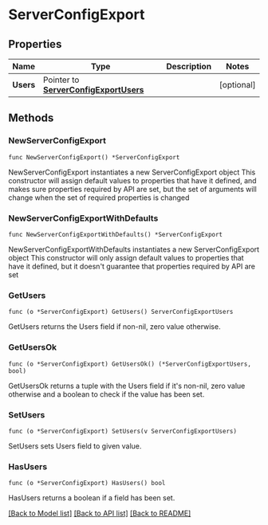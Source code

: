 # ServerConfigExport

## Properties

Name | Type | Description | Notes
------------ | ------------- | ------------- | -------------
**Users** | Pointer to [**ServerConfigExportUsers**](ServerConfigExportUsers.md) |  | [optional] 

## Methods

### NewServerConfigExport

`func NewServerConfigExport() *ServerConfigExport`

NewServerConfigExport instantiates a new ServerConfigExport object
This constructor will assign default values to properties that have it defined,
and makes sure properties required by API are set, but the set of arguments
will change when the set of required properties is changed

### NewServerConfigExportWithDefaults

`func NewServerConfigExportWithDefaults() *ServerConfigExport`

NewServerConfigExportWithDefaults instantiates a new ServerConfigExport object
This constructor will only assign default values to properties that have it defined,
but it doesn't guarantee that properties required by API are set

### GetUsers

`func (o *ServerConfigExport) GetUsers() ServerConfigExportUsers`

GetUsers returns the Users field if non-nil, zero value otherwise.

### GetUsersOk

`func (o *ServerConfigExport) GetUsersOk() (*ServerConfigExportUsers, bool)`

GetUsersOk returns a tuple with the Users field if it's non-nil, zero value otherwise
and a boolean to check if the value has been set.

### SetUsers

`func (o *ServerConfigExport) SetUsers(v ServerConfigExportUsers)`

SetUsers sets Users field to given value.

### HasUsers

`func (o *ServerConfigExport) HasUsers() bool`

HasUsers returns a boolean if a field has been set.


[[Back to Model list]](../README.md#documentation-for-models) [[Back to API list]](../README.md#documentation-for-api-endpoints) [[Back to README]](../README.md)


